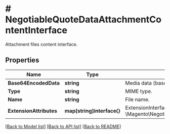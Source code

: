 # # NegotiableQuoteDataAttachmentContentInterface
Attachment files content interface.

## Properties 


Name | Type | Description | Notes
------------ | ------------- | ------------- | -------------
**Base64EncodedData**| **string** | Media data (base64 encoded content).  |
**Type**| **string** | MIME type.  |
**Name**| **string** | File name.  |
**ExtensionAttributes**| **map[string]interface{}** | ExtensionInterface class for @see \\Magento\\NegotiableQuote\\Api\\Data\\AttachmentContentInterface  | [optional]


[[Back to Model list]](../../README.md#models) [[Back to API list]](../../README.md#endpoints) [[Back to README]](../../README.md)


